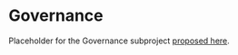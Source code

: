 # Governance

Placeholder for the Governance subproject [proposed here](https://github.com/cncf/sig-contributor-strategy/issues/7).
